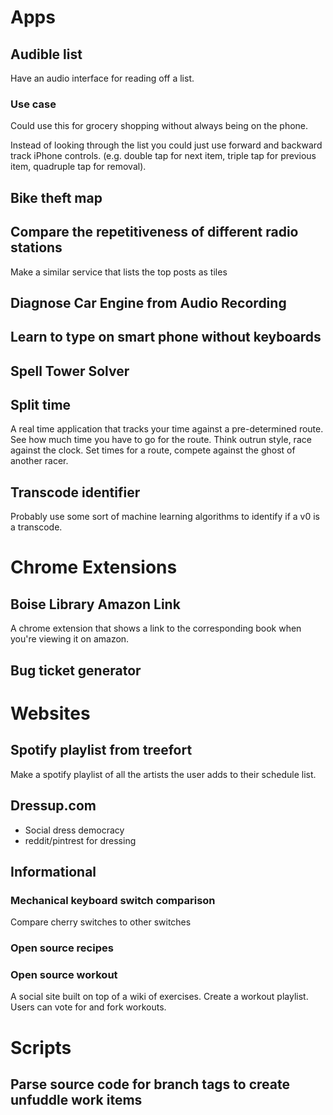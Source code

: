 # Apps

## Audible list

Have an audio interface for reading off a list.

### Use case 

Could use this for grocery shopping without always being on the phone.

Instead of looking through the list you could just use forward and backward track iPhone controls. (e.g. double tap for next item, triple tap for previous item, quadruple tap for removal).

## Bike theft map

## Compare the repetitiveness of different radio stations

Make a similar service that lists the top posts as tiles

## Diagnose Car Engine from Audio Recording

## Learn to type on smart phone without keyboards

## Spell Tower Solver

## Split time

A real time application that tracks your time against a pre-determined route.  See how much time you have to go for the route.  Think outrun style, race against the clock. Set times for a route, compete against the ghost of another racer.

## Transcode identifier

Probably use some sort of machine learning algorithms to identify if a v0 is a transcode.

# Chrome Extensions

## Boise Library Amazon Link

A chrome extension that shows a link to the corresponding book when you're viewing it on amazon.

## Bug ticket generator

# Websites

## Spotify playlist from treefort

Make a spotify playlist of all the artists the user adds to their schedule list.

## Dressup.com

* Social dress democracy
* reddit/pintrest for dressing

## Informational

### Mechanical keyboard switch comparison

Compare cherry switches to other switches

### Open source recipes

### Open source workout

A social site built on top of a wiki of exercises. Create a workout playlist. Users can vote for and fork workouts.

# Scripts

## Parse source code for branch tags to create unfuddle work items
